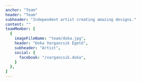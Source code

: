 ```yaml
---
anchor: "Team"
header: "Team"
subheader: "Independent artist creating amazing designs."
content: ""
teamMember: [
  {
    imageFileName: "team/doka.jpg",
    header: "Doka Vargancsik Égető",
    subheader: "Artist",
    social: {
      facebook: "/vargancsik.doka",
    }
  },
]
---
```

